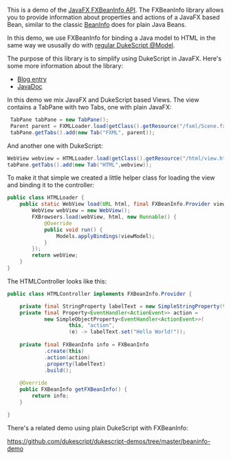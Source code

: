This is a demo of the [JavaFX FXBeanInfo API](https://dukescript.com/javadoc/javafx/).
The FXBeanInfo library allows you to provide information about properties and actions
of a JavaFX based Bean, similar to the classic [BeanInfo](https://docs.oracle.com/javase/8/docs/api/java/beans/BeanInfo.html) does for plain Java Beans.

In this demo, we use FXBeanInfo for binding a Java model to HTML in the same way we ususally do 
with [regular DukeScript @Model](https://dukescript.com/javadoc/html+java/1.5.1/index.html).


The purpose of this library is to simplify using DukeScript in JavaFX. Here's some more information
about the library:


- [Blog entry](https://dukescript.com/javadoc/html+java/1.5.1/index.html)
- [JavaDoc](https://dukescript.com/javadoc/javafx/)


In this demo we mix JavaFX and DukeScript based Views. The view contains a TabPane with two 
Tabs, one with plain JavaFX:

```java
 TabPane tabPane = new TabPane();
 Parent parent = FXMLLoader.load(getClass().getResource("/fxml/Scene.fxml"));
 tabPane.getTabs().add(new Tab("FXML", parent));
```

And another one with DukeScript:
```java
WebView webview = HTMLLoader.load(getClass().getResource("/html/view.html"), new HTMLController());
tabPane.getTabs().add(new Tab("HTML",webview));
```

To make it that simple we created a little helper class for loading the view
and binding it to the controller:

```java
public class HTMLLoader {   
    public static WebView load(URL html, final FXBeanInfo.Provider viewModel){
        WebView webView = new WebView();
        FXBrowsers.load(webView, html, new Runnable() {
            @Override
            public void run() {
                Models.applyBindings(viewModel);
            }
        });
        return webView;
    }   
}

```

The HTMLController looks like this:

```java
public class HTMLController implements FXBeanInfo.Provider {

    private final StringProperty labelText = new SimpleStringProperty(this, "labelText", "");
    private final Property<EventHandler<ActionEvent>> action =
            new SimpleObjectProperty<EventHandler<ActionEvent>>(
                    this, "action",
                    (e) -> labelText.set("Hello World!"));
    
    private final FXBeanInfo info = FXBeanInfo
            .create(this)
            .action(action)
            .property(labelText)
            .build();
    
    @Override
    public FXBeanInfo getFXBeanInfo() {
        return info;
    }

}
```



 

There's a related demo
using plain DukeScript with FXBeanInfo:

https://github.com/dukescript/dukescript-demos/tree/master/beaninfo-demo


